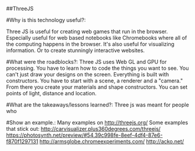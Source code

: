 ##ThreeJS

#Why is this technology useful?:

  Three JS is useful for creating web games that run in the browser.  Especially useful for web based notebooks like Chromebooks where all of the computing happens in the browser.  It's also useful for visualizing information.  Or to create stunningly interactive websites.

#What were the roadblocks?:
  Three JS uses Web GL and GPU for processing.  You have to learn how to code the things you want to see.  You can't just draw your designs on the screen.  Everything is built with constructors.  You have to start with a scene, a renderer and a "camera."  From there you create your materials and shape constructors.  You can set points of light, distance and location.

#What are the takeaways/lessons learned?:
  Three js was meant for people who 

#Show an example.:
Many examples on http://threejs.org/
Some examples that stick out:
  http://carvisualizer.plus360degrees.com/threejs/
  https://photosynth.net/preview/#54,39c998fe-8eef-4df4-87e6-f870f1297131
  http://armsglobe.chromeexperiments.com/
  http://acko.net/
